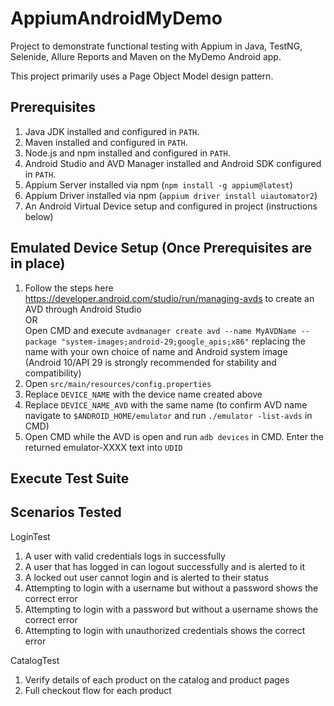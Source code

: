 # AppiumAndroidMyDemo
Project to demonstrate functional testing with Appium in Java, TestNG, Selenide, Allure Reports and Maven on the MyDemo Android app.

This project primarily uses a Page Object Model design pattern.

## Prerequisites

1. Java JDK installed and configured in `PATH`.
2. Maven installed and configured in `PATH`.
3. Node.js and npm installed and configured in `PATH`.
4. Android Studio and AVD Manager installed and Android SDK configured in `PATH`.
5. Appium Server installed via npm (`npm install -g appium@latest`)
6. Appium Driver installed via npm (`appium driver install uiautomator2`)
7. An Android Virtual Device setup and configured in project (instructions below)

## Emulated Device Setup (Once Prerequisites are in place)
1. Follow the steps here https://developer.android.com/studio/run/managing-avds to create an AVD through Android Studio  
OR  
Open CMD and execute `avdmanager create avd --name MyAVDName --package "system-images;android-29;google_apis;x86"` replacing the name with
your own choice of name and Android system image (Android 10/API 29 is strongly recommended for stability and compatibility)
2. Open `src/main/resources/config.properties`
3. Replace `DEVICE_NAME` with the device name created above
4. Replace `DEVICE_NAME_AVD` with the same name (to confirm AVD name navigate to `$ANDROID_HOME/emulator` and run `./emulator -list-avds`
    in CMD)
5. Open CMD while the AVD is open and run `adb devices` in CMD. Enter the returned emulator-XXXX text into `UDID`


## Execute Test Suite

## Scenarios Tested
LoginTest
1. A user with valid credentials logs in successfully
2. A user that has logged in can logout successfully and is alerted to it
3. A locked out user cannot login and is alerted to their status
4. Attempting to login with a username but without a password shows the correct error
5. Attempting to login with a password but without a username shows the correct error
6. Attempting to login with unauthorized credentials shows the correct error

CatalogTest
1. Verify details of each product on the catalog and product pages
2. Full checkout flow for each product